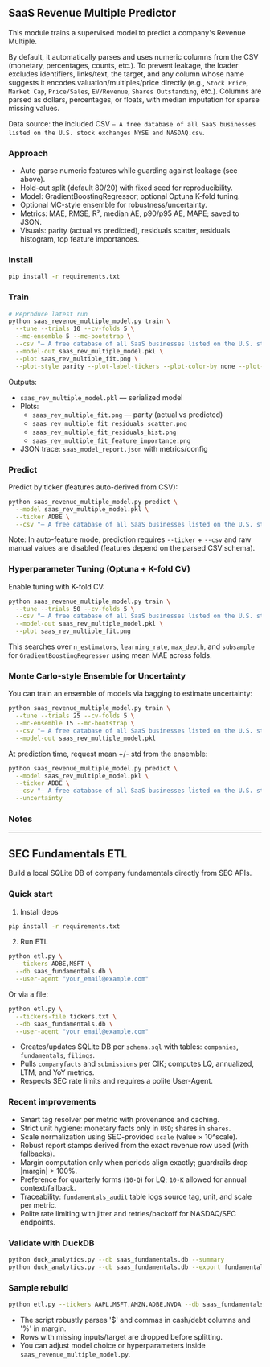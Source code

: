 ## SaaS Revenue Multiple Predictor

This module trains a supervised model to predict a company's Revenue Multiple.

By default, it automatically parses and uses numeric columns from the CSV (monetary, percentages, counts, etc.). To prevent leakage, the loader excludes identifiers, links/text, the target, and any column whose name suggests it encodes valuation/multiples/price directly (e.g., `Stock Price`, `Market Cap`, `Price/Sales`, `EV/Revenue`, `Shares Outstanding`, etc.). Columns are parsed as dollars, percentages, or floats, with median imputation for sparse missing values.

Data source: the included CSV `– A free database of all SaaS businesses listed on the U.S. stock exchanges NYSE and NASDAQ.csv`.

### Approach

- Auto-parse numeric features while guarding against leakage (see above).
- Hold-out split (default 80/20) with fixed seed for reproducibility.
- Model: GradientBoostingRegressor; optional Optuna K-fold tuning.
- Optional MC-style ensemble for robustness/uncertainty.
- Metrics: MAE, RMSE, R², median AE, p90/p95 AE, MAPE; saved to JSON.
- Visuals: parity (actual vs predicted), residuals scatter, residuals histogram, top feature importances.

### Install

```bash
pip install -r requirements.txt
```

### Train

```bash
# Reproduce latest run
python saas_revenue_multiple_model.py train \
  --tune --trials 10 --cv-folds 5 \
  --mc-ensemble 5 --mc-bootstrap \
  --csv "– A free database of all SaaS businesses listed on the U.S. stock exchanges NYSE and NASDAQ.csv" \
  --model-out saas_rev_multiple_model.pkl \
  --plot saas_rev_multiple_fit.png \
  --plot-style parity --plot-label-tickers --plot-color-by none --plot-size-by none
```

Outputs:

- `saas_rev_multiple_model.pkl` — serialized model
- Plots:
  - `saas_rev_multiple_fit.png` — parity (actual vs predicted)
  - `saas_rev_multiple_fit_residuals_scatter.png`
  - `saas_rev_multiple_fit_residuals_hist.png`
  - `saas_rev_multiple_fit_feature_importance.png`
- JSON trace: `saas_model_report.json` with metrics/config

### Predict

Predict by ticker (features auto-derived from CSV):

```bash
python saas_revenue_multiple_model.py predict \
  --model saas_rev_multiple_model.pkl \
  --ticker ADBE \
  --csv "– A free database of all SaaS businesses listed on the U.S. stock exchanges NYSE and NASDAQ.csv"
```

Note: In auto-feature mode, prediction requires `--ticker` + `--csv` and raw manual values are disabled (features depend on the parsed CSV schema).

### Hyperparameter Tuning (Optuna + K-fold CV)

Enable tuning with K-fold CV:

```bash
python saas_revenue_multiple_model.py train \
  --tune --trials 50 --cv-folds 5 \
  --csv "– A free database of all SaaS businesses listed on the U.S. stock exchanges NYSE and NASDAQ.csv" \
  --model-out saas_rev_multiple_model.pkl \
  --plot saas_rev_multiple_fit.png
```

This searches over `n_estimators`, `learning_rate`, `max_depth`, and `subsample` for `GradientBoostingRegressor` using mean MAE across folds.

### Monte Carlo-style Ensemble for Uncertainty

You can train an ensemble of models via bagging to estimate uncertainty:

```bash
python saas_revenue_multiple_model.py train \
  --tune --trials 25 --cv-folds 5 \
  --mc-ensemble 15 --mc-bootstrap \
  --csv "– A free database of all SaaS businesses listed on the U.S. stock exchanges NYSE and NASDAQ.csv" \
  --model-out saas_rev_multiple_model.pkl
```

At prediction time, request mean +/- std from the ensemble:

```bash
python saas_revenue_multiple_model.py predict \
  --model saas_rev_multiple_model.pkl \
  --ticker ADBE \
  --csv "– A free database of all SaaS businesses listed on the U.S. stock exchanges NYSE and NASDAQ.csv" \
  --uncertainty
```

### Notes

---

## SEC Fundamentals ETL

Build a local SQLite DB of company fundamentals directly from SEC APIs.

### Quick start

1) Install deps

```bash
pip install -r requirements.txt
```

2) Run ETL

```bash
python etl.py \
  --tickers ADBE,MSFT \
  --db saas_fundamentals.db \
  --user-agent "your_email@example.com"
```

Or via a file:

```bash
python etl.py \
  --tickers-file tickers.txt \
  --db saas_fundamentals.db \
  --user-agent "your_email@example.com"
```

- Creates/updates SQLite DB per `schema.sql` with tables: `companies`, `fundamentals`, `filings`.
- Pulls `companyfacts` and `submissions` per CIK; computes LQ, annualized, LTM, and YoY metrics.
- Respects SEC rate limits and requires a polite User-Agent.

### Recent improvements

- Smart tag resolver per metric with provenance and caching.
- Strict unit hygiene: monetary facts only in `USD`; shares in `shares`.
- Scale normalization using SEC-provided `scale` (value × 10^scale).
- Robust report stamps derived from the exact revenue row used (with fallbacks).
- Margin computation only when periods align exactly; guardrails drop |margin| > 100%.
- Preference for quarterly forms (`10-Q`) for LQ; `10-K` allowed for annual context/fallback.
- Traceability: `fundamentals_audit` table logs source tag, unit, and scale per metric.
- Polite rate limiting with jitter and retries/backoff for NASDAQ/SEC endpoints.

### Validate with DuckDB

```bash
python duck_analytics.py --db saas_fundamentals.db --summary
python duck_analytics.py --db saas_fundamentals.db --export fundamentals.parquet
```

### Sample rebuild

```bash
python etl.py --tickers AAPL,MSFT,AMZN,ADBE,NVDA --db saas_fundamentals.db --user-agent "you@example.com"
```

- The script robustly parses '$' and commas in cash/debt columns and '%' in margin.
- Rows with missing inputs/target are dropped before splitting.
- You can adjust model choice or hyperparameters inside `saas_revenue_multiple_model.py`.


